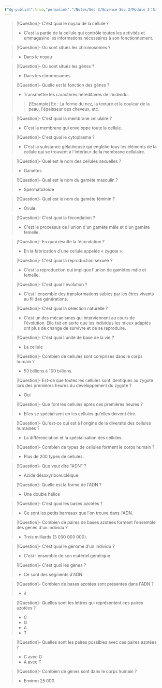 ```yaml
---
{"dg-publish":true,"permalink":"/Notes/Sec 3/Science Sec 3/Module 2：Univers vivant/Chapitre 3：L'organisation du vivant et la fonction de reproduction/3.1：L'ADN/"}
---
```



>[!Question]- C'est quoi le noyau de la cellule ?
>- C'est la partie de la cellule qui contrôle toutes les activités et emmagasine les informations nécessaires à son fonctionnement.

>[!Question]- Où sont situés les chromosomes ?
>- Dans le noyau

>[!Question]- Où sont situés les gènes ?
>- Dans les chromosomes

>[!Question]- Quelle est la fonction des gènes ?
>- Transmettre les caractères héréditaires de l'individu.
>>[!Example] Ex : La forme du nez, la texture et la couleur de la peau, l'épaisseur des cheveux, etc.

>[!Question]- C'est quoi la membrane cellulaire ?
>- C'est la membrane qui enveloppe toute la cellule.

>[!Question]- C'est quoi le cytoplasme ?
>- C'est la substance gélatineuse qui englobe tous les éléments de la cellule qui se trouvent à l'intérieur de la membrane cellulaire.


>[!Question]- Quel est le nom des cellules sexuelles ?
>- Gamètes

>[!Question]- Quel est le nom du gamète masculin ?
>- Spermatozoïde

>[!Question]- Quel est le nom du gamète féminin ?
>- Ovule

>[!Question]- C'est quoi la fécondation ?
>- C'est le processus de l'union d'un gamète mâle et d'un gamète femelle.

>[!Question]- En quoi résulte la fécondation ?
>- En la fabrication d'une cellule appelée « zygote ».

>[!Question]- C'est quoi la reproduction sexuée ?
>- C'est la reproduction qui implique l'union de gamètes mâle et femelle.

>[!Question]- C'est quoi l'évolution ?
>- C'est l'ensemble des transformations subies par les êtres vivants au fil des générations.

>[!Question]- C'est quoi la sélection naturelle ?
>- C'est un des mécanismes qui interviennent au cours de l'évolution. Elle fait en sorte que les individus les mieux adaptés ont plus de change de survivre et de se reproduire.

>[!Question]- C'est quoi l'unité de base de la vie ?
>- La cellule

>[!Question]- Combien de cellules sont comprises dans le corps humain ?
>- 50 billions à 100 billions.

>[!Question]- Est-ce que toutes les cellules sont identiques au zygote lors des premières heures du développement du zygote ?
>- Oui

>[!Question]- Que font les cellules après ces premières heures ?
>- Elles se spécialisent en les cellules qu'elles doivent être.

>[!Question]- Qu'est-ce qui est à l'origine de la diversité des cellules humaines ?
>- La différenciation et la spécialisation des cellules.

>[!Question]- Combien de types de cellules forment le corps humain ?
>- Plus de 200 types de cellules.

>[!Question]- Que veut dire "ADN" ?
>- Acide désoxyribonucléique

>[!Question]- Quelle est la forme de l'ADN ?
>- Une double hélice

>[!Question]- C'est quoi les bases azotées ?
>- Ce sont les petits barreaux que l'on trouve dans l'ADN.

>[!Question]- Combien de paires de bases azotées forment l'ensemble des gènes d'un individu ?
>- Trois milliards (3 000 000 000).

>[!Question]- C'est quoi le génome d'un individu ?
>- C'est l'ensemble de son matériel génétique.

>[!Question]- C'est quoi les gènes ?
>- Ce sont des segments d'ADN.

>[!Question]- Combien de bases azotées sont présentes dans l'ADN ?
>- 4

>[!Question]- Quelles sont les lettres qui représentent ces paires azotées ?
>- C
>- G
>- A
>- T

>[!Question]- Quelles sont les paires possibles avec ces paires azotées ?
>- C avec G
>- A avec T

>[!Question]- Combien de gènes sont dans le corps humain ?
>- Environ 25 000


